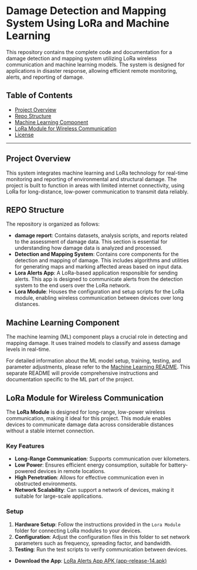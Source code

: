 # Damage Detection and Mapping System Using LoRa and Machine Learning

This repository contains the complete code and documentation for a damage detection and mapping system utilizing LoRa wireless communication and machine learning models. The system is designed for applications in disaster response, allowing efficient remote monitoring, alerts, and reporting of damage.

## Table of Contents

- [Project Overview](#project-overview)
- [Repo Structure](#REPO-structure)
- [Machine Learning Component](#machine-learning-component)
- [LoRa Module for Wireless Communication](#lora-module-for-wireless-communication)
- [License](#license)

---

## Project Overview

This system integrates machine learning and LoRa technology for real-time monitoring and reporting of environmental and structural damage. The project is built to function in areas with limited internet connectivity, using LoRa for long-distance, low-power communication to transmit data reliably.

## REPO Structure

The repository is organized as follows:

- **damage report**: Contains datasets, analysis scripts, and reports related to the assessment of damage data. This section is essential for understanding how damage data is analyzed and processed.
- **Detection and Mapping System**: Contains core components for the detection and mapping of damage. This includes algorithms and utilities for generating maps and marking affected areas based on input data.
- **Lora Alerts App**: A LoRa-based application responsible for sending alerts. This app is designed to communicate alerts from the detection system to the end users over the LoRa network.
- **Lora Module**: Houses the configuration and setup scripts for the LoRa module, enabling wireless communication between devices over long distances.


## Machine Learning Component

The machine learning (ML) component plays a crucial role in detecting and mapping damage. It uses trained models to classify and assess damage levels in real-time.

For detailed information about the ML model setup, training, testing, and parameter adjustments, please refer to the [Machine Learning README](https://github.com/GarbhitSh/SATML-LORA-Damage-Response/blob/main/Detection%20and%20mapping%20-system/README.md). This separate README will provide comprehensive instructions and documentation specific to the ML part of the project.

## LoRa Module for Wireless Communication

The **LoRa Module** is designed for long-range, low-power wireless communication, making it ideal for this project. This module enables devices to communicate damage data across considerable distances without a stable internet connection.

### Key Features

- **Long-Range Communication**: Supports communication over kilometers.
- **Low Power**: Ensures efficient energy consumption, suitable for battery-powered devices in remote locations.
- **High Penetration**: Allows for effective communication even in obstructed environments.
- **Network Scalability**: Can support a network of devices, making it suitable for large-scale applications.

### Setup

1. **Hardware Setup**: Follow the instructions provided in the `Lora Module` folder for connecting LoRa modules to your devices.
2. **Configuration**: Adjust the configuration files in this folder to set network parameters such as frequency, spreading factor, and bandwidth.
3. **Testing**: Run the test scripts to verify communication between devices.

- **Download the App**: [LoRa Alerts App APK (app-release-14.apk)](https://drive.google.com/file/d/1isQjHEmAUnb-ht9KaNGDpK3rMCysYGE-/view?usp=sharing)


